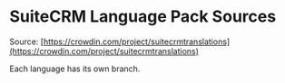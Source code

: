 # SuiteCRM Language Pack Sources

Source: [https://crowdin.com/project/suitecrmtranslations](https://crowdin.com/project/suitecrmtranslations)

Each language has its own branch.
